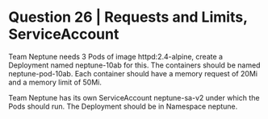 # Question 26 | Requests and Limits, ServiceAccount

Team Neptune needs 3 Pods of image httpd:2.4-alpine, create a Deployment named neptune-10ab for this. The containers should
be named neptune-pod-10ab. Each container should have a memory request of 20Mi and a memory limit of 50Mi.

Team Neptune has its own ServiceAccount neptune-sa-v2 under which the Pods should run. The Deployment should be in Namespace
neptune.

